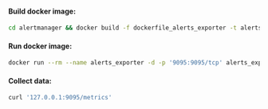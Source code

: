 #### Build docker image:
```bash
cd alertmanager && docker build -f dockerfile_alerts_exporter -t alerts_exporter .
```

#### Run docker image:
```bash
docker run --rm --name alerts_exporter -d -p '9095:9095/tcp' alerts_exporter:latest
```

#### Collect data:
```bash
curl '127.0.0.1:9095/metrics'
```
